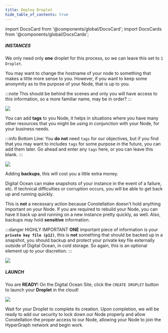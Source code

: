 ```yaml
---
title: Deploy Droplet
hide_table_of_contents: true
---
```


import DocsCard from '@components/global/DocsCard';
import DocsCards from '@components/global/DocsCards';

<head>
  <title>Digital Ocean</title>
  <meta
    name="description"
    content="Final Steps towards launching a Digital Ocean Droplet in the Digital Ocean cloud."
  />
  <style>{`
    :root {
      --doc-item-container-width: 60rem;
    }
  `}
  </style>
</head>

##### INSTANCES

We only need only **one** droplet for this process, so we can leave this set to `1 Droplet`.


You may want to change the hostname of your node to something that makes a little more sense to you. However, if you want to keep some anonymity as to the purpose of your Node, that is up to you.

:::note
This should be behind the scenes and only you will have access to this information, so a more familiar name, may be in order?
:::

![](/img/validator_nodes/node-do-launch1.png)


You can add **tags** to you Node, it helps in situations where you have many other resources that you might be using in conjunction with your Node, for your business needs.

:::info
Bottom Line: You **do not** need `tags` for our objectives, but if you find that you may want to includes `tags` for some purpose in the future, you can add them later. Go ahead and enter any `tags` here, or you can leave this blank.
:::

![](/img/validator_nodes/node-do-launch2.png)

Adding **backups**, this will cost you a little extra money. 

Digital Ocean can make snapshots of your instance in the event of a failure, etc. If technical difficulties or corruption occurs, you will be able to get back up and running quickly.

This is **not** a necessary action because Constellation doesn't hold anything important on your Node. If you are required to rebuild your Node, you can have it back up and running on a new instance pretty quickly, as well.  Also, backups may hold **sensitive** information. 

:::danger HIGHLY IMPORTANT
**ONE** important piece of information is your **`private key file (p12)`**, this is **not** something that should be backed up in a snapshot, you should backup and protect your private key file externally outside of Digital Ocean, in cold storage. So again, this is an optional element up to your discretion.
:::

![](/img/validator_nodes/node-do-launch4.png)

##### LAUNCH

You are **READY**! On the Digital Ocean Site, click the `CREATE DROPLET` button to launch your **Droplet** in the cloud!

![](/img/validator_nodes/node-do-launch3.png)

Wait for your Droplet to complete its creation. Upon completion, we will be ready to add our security to lock down our Node properly and allow Constellation the proper access to our Node, allowing your Node to join the HyperGraph network and begin work.